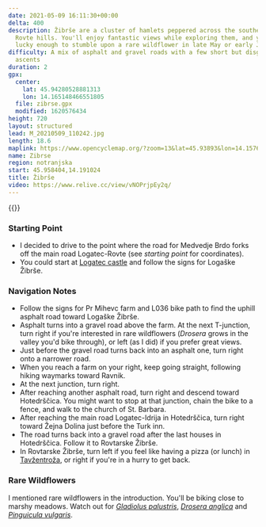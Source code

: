 ```yaml
---
date: 2021-05-09 16:11:30+00:00
delta: 400
description: Žibrše are a cluster of hamlets peppered across the southern edge of
  Rovte hills. You'll enjoy fantastic views while exploring them, and you might be
  lucky enough to stumble upon a rare wildflower in late May or early June.
difficulty: A mix of asphalt and gravel roads with a few short but disgustingly steep
  ascents
duration: 2
gpx:
  center:
    lat: 45.94280528881313
    lon: 14.165148466551805
  file: zibrse.gpx
  modified: 1620576434
height: 720
layout: structured
lead: M_20210509_110242.jpg
length: 18.6
maplink: https://www.opencyclemap.org/?zoom=13&lat=45.93893&lon=14.15764&layers=B0000
name: Zibrse
region: notranjska
start: 45.958404,14.191024
title: Žibrše
video: https://www.relive.cc/view/vNOPrjpEy2q/
---
```

{{<hike-details description="yes">}}

### Starting Point

* I decided to drive to the point where the road for Medvedje Brdo forks off the main road Logatec-Rovte (see *starting point* for coordinates).
* You could start at [Logatec castle](https://sl.wikipedia.org/wiki/Slika:Logatec_Castle.jpg) and follow the signs for Logaške Žibrše.

### Navigation Notes

* Follow the signs for Pr Mihevc farm and L036 bike path to find the uphill asphalt road toward Logaške Žibrše.
* Asphalt turns into a gravel road above the farm. At the next T-junction, turn right if you're interested in rare wildflowers (*Drosera* grows in the valley you'd bike through), or left (as I did) if you prefer great views.
* Just before the gravel road turns back into an asphalt one, turn right onto a narrower road.
* When you reach a farm on your right, keep going straight, following hiking waymarks toward Ravnik.
* At the next junction, turn right.
* After reaching another asphalt road, turn right and descend toward Hotedrščica. You might want to stop at that junction, chain the bike to a fence, and walk to the church of St. Barbara.
* After reaching the main road Logatec-Idrija in Hotedrščica, turn right toward Žejna Dolina just before the Turk inn.
* The road turns back into a gravel road after the last houses in Hotedrščica. Follow it to Rovtarske Žibrše.
* In Rovtarske Žibrše, turn left if you feel like having a pizza (or lunch) in [Tavžentroža](zaplanatavzentroza), or right if you're in a hurry to get back.

### Rare Wildflowers

I mentioned rare wildflowers in the introduction. You'll be biking close to marshy meadows. Watch out for *[Gladiolus palustris](../../flowers/gladioluspalustris/)*, *[Drosera anglica](../../flowers/droseraanglica/)* and *‌[Pinguicula vulgaris](../../flowers/pinguiculavulgaris/)*.
